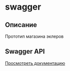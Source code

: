 # swagger

## Описание
Прототип магазина эклеров

## Swagger API
[Просмотреть документацию](https://petstore.swagger.io/?url=https://raw.githubusercontent.com/Corey116111/swagger/main/docs/swagger.yaml)
